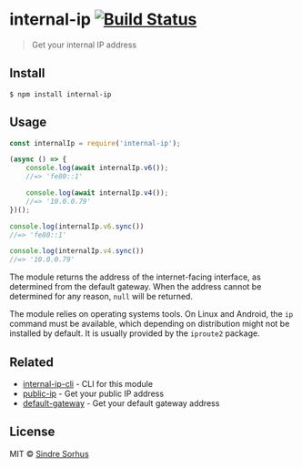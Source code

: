 # internal-ip [![Build Status](https://travis-ci.org/sindresorhus/internal-ip.svg?branch=master)](https://travis-ci.org/sindresorhus/internal-ip)

> Get your internal IP address

## Install

```
$ npm install internal-ip
```

## Usage

```js
const internalIp = require('internal-ip');

(async () => {
	console.log(await internalIp.v6());
	//=> 'fe80::1'

	console.log(await internalIp.v4());
	//=> '10.0.0.79'
})();

console.log(internalIp.v6.sync())
//=> 'fe80::1'

console.log(internalIp.v4.sync())
//=> '10.0.0.79'
```

The module returns the address of the internet-facing interface, as determined from the default gateway. When the
address cannot be determined for any reason, `null` will be returned.

The module relies on operating systems tools. On Linux and Android, the `ip` command must be available, which depending
on distribution might not be installed by default. It is usually provided by the `iproute2` package.

## Related

- [internal-ip-cli](https://github.com/sindresorhus/internal-ip-cli) - CLI for this module
- [public-ip](https://github.com/sindresorhus/public-ip) - Get your public IP address
- [default-gateway](https://github.com/silverwind/default-gateway) - Get your default gateway address

## License

MIT © [Sindre Sorhus](https://sindresorhus.com)
